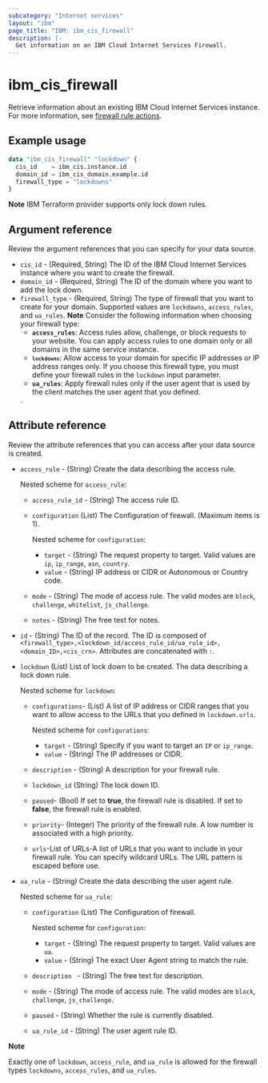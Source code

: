 ```yaml
---
subcategory: "Internet services"
layout: "ibm"
page_title: "IBM: ibm_cis_firewall"
description: |-
  Get information on an IBM Cloud Internet Services Firewall.
---
```


# ibm_cis_firewall
Retrieve information about an existing IBM Cloud Internet Services instance. For more information, see [firewall rule actions](https://cloud.ibm.com/docs/cis?topic=cis-actions).

## Example usage

```terraform
data "ibm_cis_firewall" "lockdown" {
  cis_id    = ibm_cis.instance.id
  domain_id = ibm_cis_domain.example.id
  firewall_type = "lockdowns"
}
```
**Note**
IBM Terraform provider supports only lock down rules.

## Argument reference
Review the argument references that you can specify for your data source. 

- `cis_id` - (Required, String) The ID of the IBM Cloud Internet Services instance where you want to create the firewall.
- `domain_id` - (Required, String) The ID of the domain where you want to add the lock down.
- `firewall_type` - (Required, String) The type of firewall that you want to create for your domain. Supported values are `lockdowns`, `access_rules`, and `ua_rules`. **Note** Consider the following information when choosing your firewall type: <ul><li><strong><code>access_rules</code></strong>: Access rules allow, challenge, or block requests to your website. You can apply access rules to one domain only or all domains in the same service instance.</li><li><strong><code>`lockdowns`</code></strong>: Allow access to your domain for specific IP addresses or IP address ranges only. If you choose this firewall type, you must define your firewall rules in the `lockdown` input parameter.</li><li><strong><code>ua_rules</code></strong>: Apply firewall rules only if the user agent that is used by the client matches the user agent that you defined. </li></ul>.

## Attribute reference
Review the attribute references that you can access after your data source is created. 

- `access_rule` - (String) Create the data describing the access rule.
	
	Nested scheme for `access_rule`:
	- `access_rule_id` - (String) The access rule ID.
	- `configuration` (List) The Configuration of firewall. (Maximum items is 1).

	  Nested scheme for `configuration`:
	  - `target` - (String) The request property to target. Valid values are `ip`, `ip_range`, `asn`, `country`.
	  - `value` - (String) IP address or CIDR or Autonomous or Country code.
	- `mode` - (String) The mode of access rule. The valid modes are `block`, `challenge`, `whitelist`, `js_challenge`.
	- `notes` - (String) The free text for notes.
- `id` - (String) The ID of the record. The ID is composed of `<firewall_type>,<lockdown_id/access_rule_id/ua_rule_id>,<domain_ID>,<cis_crn>`. Attributes are concatenated with `:`.
- `lockdown` (List) List of lock down to be created. The data describing a lock down rule.

  Nested scheme for `lockdown`:
	- `configurations`- (List) A list of IP address or CIDR ranges that you want to allow access to the URLs that you defined in `lockdown.urls`.

	  Nested scheme for `configurations`:
		- `target` - (String) Specify if you want to target an `IP` or `ip_range`.
		- `value` - (String) The IP addresses or CIDR.
	- `description` - (String) A description for your firewall rule.
	- `lockdown_id` (String) The lock down ID.
	- `paused`- (Bool) If set to **true**, the firewall rule is disabled. If set to **false**, the firewall rule is enabled.
	- `priority`- (Integer) The priority of the firewall rule. A low number is associated with a high priority.
	- `urls`-List of URLs-A list of URLs that you want to include in your firewall rule. You can specify wildcard URLs. The URL pattern is escaped before use.
- `ua_rule` - (String) Create the data describing the user agent rule.
	
   Nested scheme for `ua_rule`:
   - `configuration` (List) The Configuration of firewall.

     Nested scheme for `configuration`:
	 - `target` - (String) The request property to target. Valid values are `ua`.
	  - `value` - (String) The exact User Agent string to match the rule.
   - `description ` - (String) The free text for description.
   - `mode` - (String) The mode of access rule. The valid modes are `block`, `challenge`,  `js_challenge`.
   - `paused` - (String) Whether the rule is currently disabled.
   - `ua_rule_id` - (String) The user agent rule ID.

**Note**

Exactly one of `lockdown`, `access_rule`, and `ua_rule` is allowed for the firewall types `lockdowns`, `access_rules`, and `ua_rules`.


